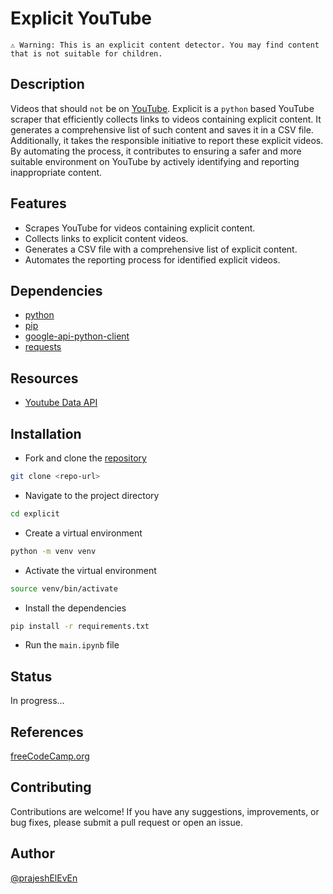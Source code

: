 # Explicit YouTube

`⚠️ Warning: This is an explicit content detector. You may find content that is not suitable for children.`

## Description

Videos that should `not` be on [YouTube](https://www.youtube.com/). Explicit is a `python` based YouTube scraper that efficiently collects links to videos containing explicit content. It generates a comprehensive list of such content and saves it in a CSV file. Additionally, it takes the responsible initiative to report these explicit videos. By automating the process, it contributes to ensuring a safer and more suitable environment on YouTube by actively identifying and reporting inappropriate content.

## Features

- Scrapes YouTube for videos containing explicit content.
- Collects links to explicit content videos.
- Generates a CSV file with a comprehensive list of explicit content.
- Automates the reporting process for identified explicit videos.

## Dependencies

- [python](https://www.python.org/)
- [pip](https://pypi.org/project/pip/)
- [google-api-python-client](https://pypi.org/project/google-api-python-client/)
- [requests](https://pypi.org/project/requests/)

## Resources

- [Youtube Data API](https://developers.google.com/youtube/v3)

## Installation

- Fork and clone the [repository](https://github.com/prajeshElEvEn/explicit)

```bash
git clone <repo-url>
```

- Navigate to the project directory

```bash
cd explicit
```

- Create a virtual environment

```bash
python -m venv venv
```

- Activate the virtual environment

```bash
source venv/bin/activate
```

- Install the dependencies

```bash
pip install -r requirements.txt
```

- Run the `main.ipynb` file

## Status

In progress...

## References

[freeCodeCamp.org](https://www.youtube.com/watch?v=XVv6mJpFOb0)

## Contributing

Contributions are welcome! If you have any suggestions, improvements, or bug fixes, please submit a pull request or open an issue.

## Author

[@prajeshElEvEn](https://github.com/prajeshElEvEn)
